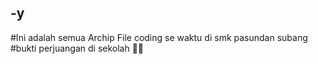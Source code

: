 ## -y

#Ini adalah semua Archip File coding se waktu di smk pasundan subang\
#bukti perjuangan di sekolah 🐱‍👤

